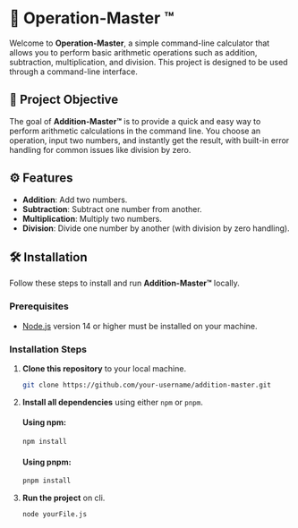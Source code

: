 # 🧮 Operation-Master ™️

Welcome to **Operation-Master**, a simple command-line calculator that allows you to perform basic arithmetic operations such as addition, subtraction, multiplication, and division. This project is designed to be used through a command-line interface.

## 🎯 Project Objective

The goal of **Addition-Master™️** is to provide a quick and easy way to perform arithmetic calculations in the command line. You choose an operation, input two numbers, and instantly get the result, with built-in error handling for common issues like division by zero.

## ⚙️ Features

- **Addition**: Add two numbers.
- **Subtraction**: Subtract one number from another.
- **Multiplication**: Multiply two numbers.
- **Division**: Divide one number by another (with division by zero handling).

## 🛠️ Installation

Follow these steps to install and run **Addition-Master™️** locally.

### Prerequisites

- [Node.js](https://nodejs.org/) version 14 or higher must be installed on your machine.

### Installation Steps

1. **Clone this repository** to your local machine.

   ```bash
   git clone https://github.com/your-username/addition-master.git
   ```

2. **Install all dependencies** using either `npm` or `pnpm`.

   #### Using npm:

   ```bash
   npm install
   ```

   #### Using pnpm:

   ```bash
   pnpm install
   ```

3. **Run the project** on cli.
   ```bash
   node yourFile.js
   ```

